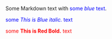 Some Markdown text with <span style="color:blue">some *blue* text</span>.


<span style="color:blue">some *This is Blue italic.* text</span>


<span style="color:red">some **This is Red Bold.** text</span>
